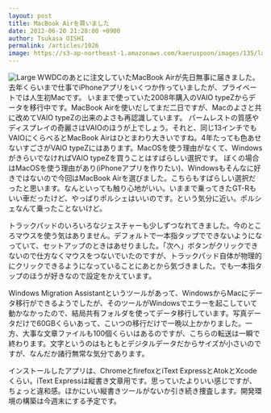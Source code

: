 ```yaml
---
layout: post
title: MacBook Airを買いました
date: 2012-06-20 21:28:00 +0900
author: Tsukasa OISHI
permalink: /articles/1026
image: https://s3-ap-northeast-1.amazonaws.com/kaeruspoon/images/135/large.JPG?1340195295
---
```


![Large](https://s3-ap-northeast-1.amazonaws.com/kaeruspoon/images/135/large.JPG?1340195295)
WWDCのあとに注文していたMacBook Airが先日無事に届きました。去年くらいまで仕事でiPhoneアプリをいくつか作っていましたが、プライベートでは人生初Macです。
いままで使っていた2008年購入のVAIO typeZからデータを移行中です。MacBook Airを使いだしてまだ二日ですが、Macのよさと共に改めてVAIO typeZの出来のよさも再認識しています。
パームレストの質感やディスプレイの奇麗さはVAIOのほうが上でしょう。それと、同じ13インチでもVAIOにくらべるとMacBook Airはひとまわり大きいですね。4年たっても色あせないすごさがVAIO typeZにはあります。MacOSを使う理由がなくて、WindowsがきらいでなければVAIO typeZを買うことはすばらしい選択です。
ぼくの場合はMacOSを使う理由があり(iPhoneアプリを作りたい)、Windowsもそんなに好きではないので今回はMacBook Airを選びました。こちらもすばらしい選択だったと思います。なんといっても触り心地がいい。いままで乗ってきたGT-Rもいい車だったけど、やっぱりポルシェはいいのです。という気分に近い。ポルシェなんて乗ったことないけど。

トラックパッドのいろいろなジェスチャーも少しずつなれてきました。今のところマウスを使う気はありません。デフォルトで一本指タップでできないようになっていて、セットアップのときはあせりました。「次へ」ボタンがクリックできないので仕方なくマウスをつないでいたのですが、トラックパッド自体が物理的にクリックできるようになっていることにあとから気づきました。でも一本指タップのほうが好きなので設定をかえています。

Windows Migration Assistantというツールがあって、WindowsからMacにデータ移行ができるようでしたが、そのツールがWindowsでエラーを起こしていて動かなかったので、結局共有フォルダを使ってデータ移行しています。写真データだけで60GBくらいあって、こいつの移行だけで一晩以上かかりました。一方、大事な文章ファイルも100個くらいはあるのですが、こちらの転送は一瞬で終わります。文字というのはもともとデジタルデータだからサイズが小さいのですが、なんだか諸行無常な気分であります。

インストールしたアプリは、ChromeとfirefoxとiText ExpressとAtokとXcodeくらい。iText Expressは縦書き文章用です。思っていたよりいい感じですが、ちょっと違和感。ほかにいい縦書きツールがないか引き続き捜査します。開発環境の構築は今週末にする予定です。

